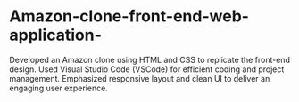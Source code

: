 # Amazon-clone-front-end-web-application-
Developed an Amazon clone using HTML and CSS to replicate the front-end design. Used Visual Studio Code (VSCode) for efficient coding and project management. Emphasized responsive layout and clean UI to deliver an engaging user experience.
